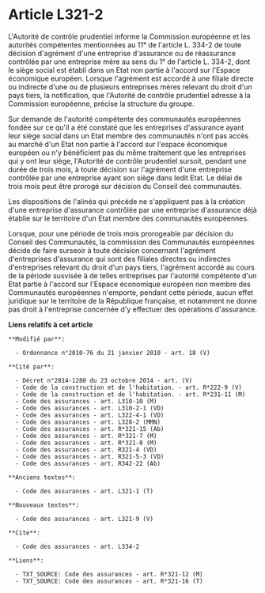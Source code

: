 # Article L321-2

L'Autorité de contrôle prudentiel informe la Commission européenne et les autorités compétentes mentionnées au 11° de
l'article L. 334-2 de toute décision d'agrément d'une entreprise d'assurance ou de réassurance contrôlée par une entreprise
mère au sens du 1° de l'article L. 334-2, dont le siège social est établi dans un Etat non partie à l'accord sur l'Espace
économique européen. Lorsque l'agrément est accordé à une filiale directe ou indirecte d'une ou de plusieurs entreprises
mères relevant du droit d'un pays tiers, la notification, que l'Autorité de contrôle prudentiel adresse à la Commission
européenne, précise la structure du groupe. 

Sur demande de l'autorité compétente des communautés européennes fondée sur ce qu'il a été constaté que les entreprises
d'assurance ayant leur siège social dans un Etat membre des communautés n'ont pas accès au marché d'un Etat non partie à
l'accord sur l'espace économique européen ou n'y bénéficient pas du même traitement que les entreprises qui y ont leur siège,
l'Autorité de contrôle prudentiel sursoit, pendant une durée de trois mois, à toute décision sur l'agrément d'une entreprise
contrôlée par une entreprise ayant son siège dans ledit Etat. Le délai de trois mois peut être prorogé sur décision du
Conseil des communautés. 

Les dispositions de l'alinéa qui précède ne s'appliquent pas à la création d'une entreprise d'assurance contrôlée par une
entreprise d'assurance déjà établie sur le territoire d'un Etat membre des communautés européennes. 

Lorsque, pour une période de trois mois prorogeable par décision du Conseil des Communautés, la commission des Communautés
européennes décide de faire surseoir à toute décision concernant l'agrément d'entreprises d'assurance qui sont des filiales
directes ou indirectes d'entreprises relevant du droit d'un pays tiers, l'agrément accordé au cours de la période susvisée à
de telles entreprises par l'autorité compétente d'un Etat partie à l'accord sur l'Espace économique européen non membre des
Communautés européennes n'emporte, pendant cette période, aucun effet juridique sur le territoire de la République française,
et notamment ne donne pas droit à l'entreprise concernée d'y effectuer des opérations d'assurance.

**Liens relatifs à cet article**

	**Modifié par**:

	  - Ordonnance n°2010-76 du 21 janvier 2010 - art. 18 (V)

	**Cité par**:

	  - Décret n°2014-1280 du 23 octobre 2014 - art. (V)
	  - Code de la construction et de l'habitation. - art. R*222-9 (V)
	  - Code de la construction et de l'habitation. - art. R*231-11 (M)
	  - Code des assurances - art. L310-10 (M)
	  - Code des assurances - art. L310-2-1 (VD)
	  - Code des assurances - art. L322-4-1 (VD)
	  - Code des assurances - art. L328-2 (MMN)
	  - Code des assurances - art. R*321-15 (Ab)
	  - Code des assurances - art. R*321-7 (M)
	  - Code des assurances - art. R*321-8 (M)
	  - Code des assurances - art. R321-4 (VD)
	  - Code des assurances - art. R321-5-3 (VD)
	  - Code des assurances - art. R342-22 (Ab)

	**Anciens textes**:

	  - Code des assurances - art. L321-1 (T)

	**Nouveaux textes**:

	  - Code des assurances - art. L321-9 (V)

	**Cite**:

	  - Code des assurances - art. L334-2

	**Liens**:

	  - TXT_SOURCE: Code des assurances - art. R*321-12 (M)
	  - TXT_SOURCE: Code des assurances - art. R*321-16 (T)
